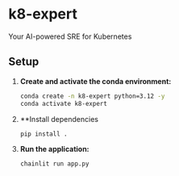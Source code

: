# k8-expert

Your AI-powered SRE for Kubernetes

## Setup

1. **Create and activate the conda environment:**
   ```bash
   conda create -n k8-expert python=3.12 -y
   conda activate k8-expert
   ```

2. **Install dependencies
   ```bash
   pip install .
   ```

3. **Run the application:**
   ```bash
   chainlit run app.py
   ```